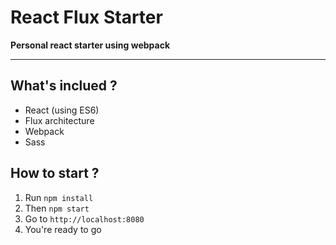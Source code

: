 # React Flux Starter

**Personal react starter using webpack**

---

## What's inclued ?
- React (using ES6)
- Flux architecture
- Webpack
- Sass


## How to start ?
1. Run `npm install`
2. Then `npm start`
3. Go to `http://localhost:8080`
4. You're ready to go